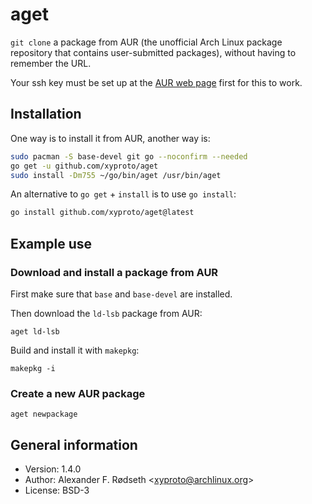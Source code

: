# aget

`git clone` a package from AUR (the unofficial Arch Linux package repository that contains user-submitted packages), without having to remember the URL.

Your ssh key must be set up at the [AUR web page](https://aur.archlinux.org) first for this to work.

## Installation

One way is to install it from AUR, another way is:

```sh
sudo pacman -S base-devel git go --noconfirm --needed
go get -u github.com/xyproto/aget
sudo install -Dm755 ~/go/bin/aget /usr/bin/aget
```

An alternative to `go get` + `install` is to use `go install`:

```sh
go install github.com/xyproto/aget@latest
```

## Example use

### Download and install a package from AUR

First make sure that `base` and `base-devel` are installed.

Then download the `ld-lsb` package from AUR:

    aget ld-lsb

Build and install it with `makepkg`:

    makepkg -i

### Create a new AUR package

    aget newpackage

## General information

* Version: 1.4.0
* Author: Alexander F. Rødseth &lt;xyproto@archlinux.org&gt;
* License: BSD-3
